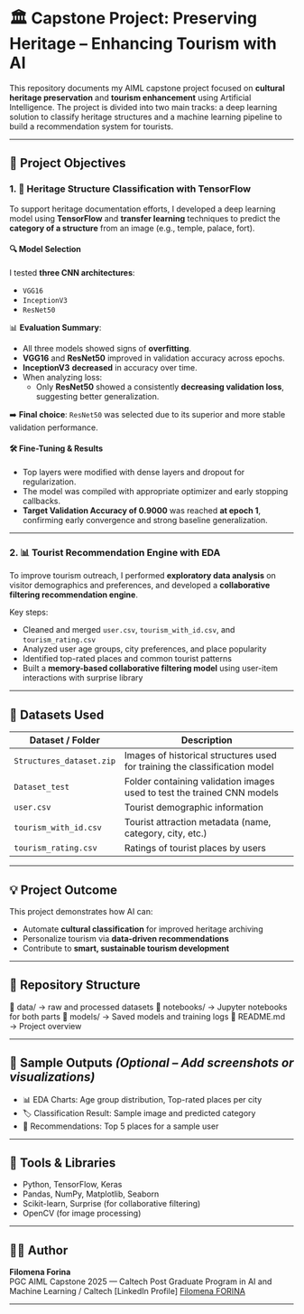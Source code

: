 # 🏛️ Capstone Project: Preserving Heritage – Enhancing Tourism with AI

This repository documents my AIML capstone project focused on **cultural heritage preservation** and **tourism enhancement** using Artificial Intelligence. The project is divided into two main tracks: a deep learning solution to classify heritage structures and a machine learning pipeline to build a recommendation system for tourists.

---

## 🚀 Project Objectives

### 1. 🧠 Heritage Structure Classification with TensorFlow

To support heritage documentation efforts, I developed a deep learning model using **TensorFlow** and **transfer learning** techniques to predict the **category of a structure** from an image (e.g., temple, palace, fort).

#### 🔍 Model Selection

I tested **three CNN architectures**:
- `VGG16`
- `InceptionV3`
- `ResNet50`

📊 **Evaluation Summary**:
- All three models showed signs of **overfitting**.
- **VGG16** and **ResNet50** improved in validation accuracy across epochs.
- **InceptionV3** **decreased** in accuracy over time.
- When analyzing loss:
  - Only **ResNet50** showed a consistently **decreasing validation loss**, suggesting better generalization.

➡️ **Final choice**: `ResNet50` was selected due to its superior and more stable validation performance.

#### 🛠️ Fine-Tuning & Results

- Top layers were modified with dense layers and dropout for regularization.
- The model was compiled with appropriate optimizer and early stopping callbacks.
- **Target Validation Accuracy of 0.9000** was reached **at epoch 1**, confirming early convergence and strong baseline generalization.

---

### 2. 📊 Tourist Recommendation Engine with EDA

To improve tourism outreach, I performed **exploratory data analysis** on visitor demographics and preferences, and developed a **collaborative filtering recommendation engine**.

Key steps:
- Cleaned and merged `user.csv`, `tourism_with_id.csv`, and `tourism_rating.csv`
- Analyzed user age groups, city preferences, and place popularity
- Identified top-rated places and common tourist patterns
- Built a **memory-based collaborative filtering model** using user-item interactions with surprise library

---

## 📂 Datasets Used

| Dataset / Folder | Description |
|------------------|-------------|
| `Structures_dataset.zip` | Images of historical structures used for training the classification model |
| `Dataset_test` | Folder containing validation images used to test the trained CNN models |
| `user.csv` | Tourist demographic information |
| `tourism_with_id.csv` | Tourist attraction metadata (name, category, city, etc.) |
| `tourism_rating.csv` | Ratings of tourist places by users |

---

## 💡 Project Outcome

This project demonstrates how AI can:
- Automate **cultural classification** for improved heritage archiving
- Personalize tourism via **data-driven recommendations**
- Contribute to **smart, sustainable tourism development**

---

## 🔗 Repository Structure

📁 data/ → raw and processed datasets
📁 notebooks/ → Jupyter notebooks for both parts
📁 models/ → Saved models and training logs
📄 README.md → Project overview

---

## 📸 Sample Outputs *(Optional – Add screenshots or visualizations)*

- 📊 EDA Charts: Age group distribution, Top-rated places per city  
- 🏷️ Classification Result: Sample image and predicted category  
- 📍 Recommendations: Top 5 places for a sample user  

---

## 📌 Tools & Libraries
- Python, TensorFlow, Keras  
- Pandas, NumPy, Matplotlib, Seaborn  
- Scikit-learn, Surprise (for collaborative filtering)  
- OpenCV (for image processing)

---

## 🙋‍♀️ Author  
**Filomena Forina**  
PGC AIML Capstone 2025 — Caltech Post Graduate Program in AI and Machine Learning / Caltech
[LinkedIn Profile] <a href="https://www.linkedin.com/in/filomenaforina/" target="_blank">Filomena FORINA</a> 

---
